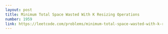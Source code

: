 ```yaml
---
layout: post
title: Minimum Total Space Wasted With K Resizing Operations
number: 1959
link: https://leetcode.com/problems/minimum-total-space-wasted-with-k-resizing-operations
---
```

